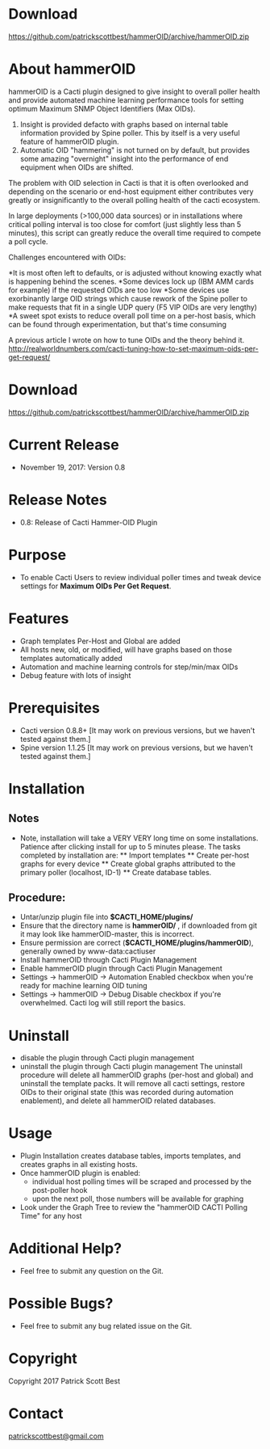 # Download
https://github.com/patrickscottbest/hammerOID/archive/hammerOID.zip

# About hammerOID
hammerOID is a Cacti plugin designed to give insight to overall poller health and provide automated machine learning performance tools for setting optimum Maximum SNMP Object Identifiers (Max OIDs).

1) Insight is provided defacto with graphs based on internal table information provided by Spine poller.  This by itself is a very useful feature of hammerOID plugin.
2) Automatic OID "hammering" is not turned on by default, but provides some amazing "overnight" insight into the performance of end equipment when OIDs are shifted.

The problem with OID selection in Cacti is that it is often overlooked and depending on the scenario or end-host equipment either contributes very greatly or insignificantly to the overall polling health of the cacti ecosystem.  

In large deployments (>100,000 data sources) or in installations where critical polling interval is too close for comfort (just slightly less than 5 minutes), this script can greatly reduce the overall time required to compete a poll cycle.

Challenges encountered with OIDs:

*It is most often left to defaults, or is adjusted without knowing exactly what is happening behind the scenes.
*Some devices lock up (IBM AMM cards for example) if the requested OIDs are too low
*Some devices use exorbinantly large OID strings which cause rework of the Spine poller to make requests that fit in a single UDP query (F5 VIP OIDs are very lengthy)
*A sweet spot exists to reduce overall poll time on a per-host basis, which can be found through experimentation, but that's time consuming

A previous article I wrote on how to tune OIDs and the theory behind it.
http://realworldnumbers.com/cacti-tuning-how-to-set-maximum-oids-per-get-request/

# Download
https://github.com/patrickscottbest/hammerOID/archive/hammerOID.zip

# Current Release
 * November 19, 2017: Version 0.8

# Release Notes
 * 0.8: Release of Cacti Hammer-OID Plugin

# Purpose
 * To enable Cacti Users to review individual poller times and tweak device settings for **Maximum OIDs Per Get Request**.

# Features
 * Graph templates Per-Host and Global are added
 * All hosts new, old, or modified, will have graphs based on those templates automatically added
 * Automation and machine learning controls for step/min/max OIDs 
 * Debug feature with lots of insight
 
# Prerequisites
 * Cacti version 0.8.8+ [It may work on previous versions, but we haven't tested against them.]
 * Spine version 1.1.25 [It may work on previous versions, but we haven't tested against them.]  

# Installation 
## Notes
 * Note, installation will take a VERY VERY long time on some installations.  Patience after clicking install for up to 5 minutes please. 
   The tasks completed by installation are: 
   ** Import templates
   ** Create per-host graphs for every device
   ** Create global graphs attributed to the primary poller (localhost, ID-1)
   ** Create database tables.
 
## Procedure:
 * Untar/unzip plugin file into **$CACTI_HOME/plugins/**
 * Ensure that the directory name is **hammerOID/** , if downloaded from git it may look like hammerOID-master, this is incorrect.
 * Ensure permission are correct (**$CACTI_HOME/plugins/hammerOID**), generally owned by www-data:cactiuser 
 * Install hammerOID through Cacti Plugin Management
 * Enable hammerOID plugin through Cacti Plugin Management
 * Settings -> hammerOID -> Automation Enabled checkbox when you're ready for machine learning OID tuning 
 * Settings -> hammerOID -> Debug Disable checkbox if you're overwhelmed.  Cacti log will still report the basics.

# Uninstall
 * disable the plugin through Cacti plugin management
 * uninstall the plugin through Cacti plugin management
 The uninstall procedure will delete all hammerOID graphs (per-host and global) and uninstall the template packs.  It will remove all cacti settings, restore OIDs to their original state (this was recorded during automation enablement), and delete all hammerOID related databases.

# Usage
 * Plugin Installation creates database tables, imports templates, and creates graphs in all existing hosts.
 * Once hammerOID plugin is enabled:
	- individual host polling times will be scraped and processed by the post-poller hook  
	- upon the next poll, those numbers will be available for graphing
 * Look under the Graph Tree to review the "hammerOID CACTI Polling Time" for any host


# Additional Help?
 * Feel free to submit any question on the Git.

# Possible Bugs?
 * Feel free to submit any bug related issue on the Git.

# Copyright
Copyright 2017 Patrick Scott Best

# Contact
patrickscottbest@gmail.com


